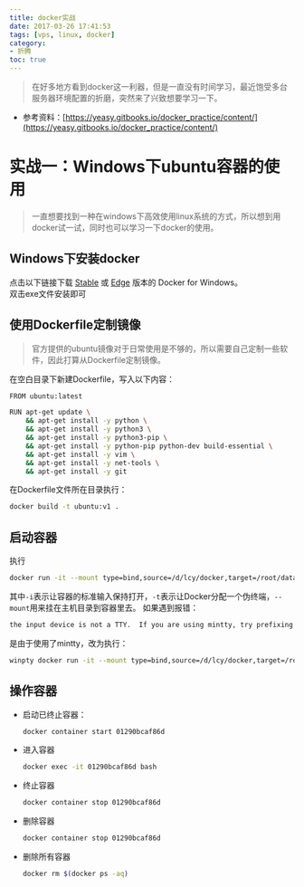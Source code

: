 ```yaml
---
title: docker实战
date: 2017-03-26 17:41:53
tags: [vps, linux, docker]
category: 
- 折腾
toc: true
---
```

> 在好多地方看到docker这一利器，但是一直没有时间学习，最近饱受多台服务器环境配置的折磨，突然来了兴致想要学习一下。
- 参考资料：[https://yeasy.gitbooks.io/docker_practice/content/](https://yeasy.gitbooks.io/docker_practice/content/)

# 实战一：Windows下ubuntu容器的使用
> 一直想要找到一种在windows下高效使用linux系统的方式，所以想到用docker试一试，同时也可以学习一下docker的使用。
## Windows下安装docker
点击以下链接下载 [Stable](https://download.docker.com/win/stable/Docker%20for%20Windows%20Installer.exe) 或 [Edge](https://download.docker.com/win/edge/Docker%20for%20Windows%20Installer.exe) 版本的 Docker for Windows。  
双击exe文件安装即可
## 使用Dockerfile定制镜像
> 官方提供的ubuntu镜像对于日常使用是不够的，所以需要自己定制一些软件，因此打算从Dockerfile定制镜像。

在空白目录下新建Dockerfile，写入以下内容：
```bash
FROM ubuntu:latest

RUN apt-get update \
    && apt-get install -y python \
    && apt-get install -y python3 \
    && apt-get install -y python3-pip \
    && apt-get install -y python-pip python-dev build-essential \
    && apt-get install -y vim \
    && apt-get install -y net-tools \
    && apt-get install -y git
```
在Dockerfile文件所在目录执行：
```bash
docker build -t ubuntu:v1 .
```
## 启动容器
执行
```bash
docker run -it --mount type=bind,source=/d/lcy/docker,target=/root/data ubuntu:v1 bash
```
其中```-i```表示让容器的标准输入保持打开，```-t```表示让Docker分配一个伪终端，```--mount```用来挂在主机目录到容器里去。
如果遇到报错：
```bash
the input device is not a TTY.  If you are using mintty, try prefixing the command with 'winpty'
```
是由于使用了mintty，改为执行：
```bash
winpty docker run -it --mount type=bind,source=/d/lcy/docker,target=/root/data ubuntu:v1 bash
```
## 操作容器
- 启动已终止容器：
    ```bash
    docker container start 01290bcaf86d
    ```
- 进入容器
    ```bash
    docker exec -it 01290bcaf86d bash
    ```
- 终止容器
    ```bash
    docker container stop 01290bcaf86d
    ```
- 删除容器
    ```bash
    docker container stop 01290bcaf86d
    ```
- 删除所有容器
    ```bash
    docker rm $(docker ps -aq)
    ```

